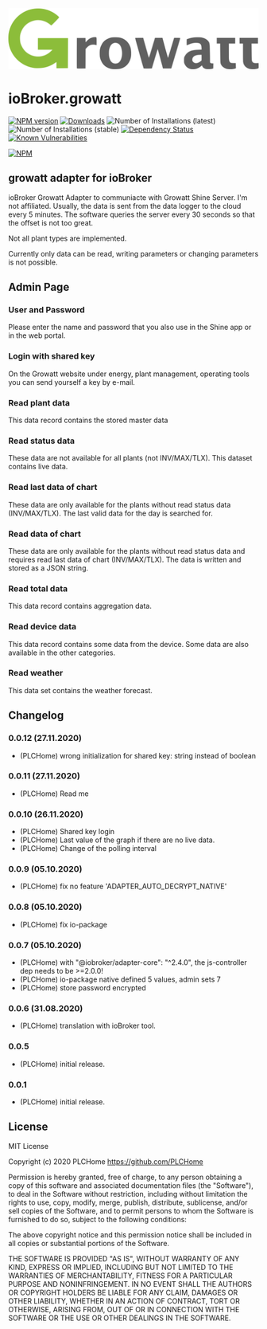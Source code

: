 ![Logo](admin/glogo.png)
# ioBroker.growatt

[![NPM version](http://img.shields.io/npm/v/iobroker.growatt.svg)](https://www.npmjs.com/package/iobroker.growatt)
[![Downloads](https://img.shields.io/npm/dm/iobroker.growatt.svg)](https://www.npmjs.com/package/iobroker.growatt)
![Number of Installations (latest)](http://iobroker.live/badges/growatt-installed.svg)
![Number of Installations (stable)](http://iobroker.live/badges/growatt-stable.svg)
[![Dependency Status](https://img.shields.io/david/PLCHome/ioBroker.growatt.svg)](https://david-dm.org/PLCHome/ioBroker.growatt)
[![Known Vulnerabilities](https://snyk.io/test/github/PLCHome/ioBroker.growatt/badge.svg)](https://snyk.io/test/github/PLCHome/ioBroker.growatt)

[![NPM](https://nodei.co/npm/iobroker.growatt.png?downloads=true)](https://nodei.co/npm/ioBroker.growatt/)

## growatt adapter for ioBroker

ioBroker Growatt Adapter to communiacte with Growatt Shine Server.
I'm not affiliated.
Usually, the data is sent from the data logger to the cloud every 5 minutes.
The software queries the server every 30 seconds so that the offset is not too great.

Not all plant types are implemented.

Currently only data can be read, writing parameters or changing parameters is not possible.

## Admin Page

### User and Password
Please enter the name and password that you also use in the Shine app or in the web portal.

### Login with shared key
On the Growatt website under energy, plant management, operating tools you can send yourself a key by e-mail.

### Read plant data
This data record contains the stored master data

### Read status data
These data are not available for all plants (not INV/MAX/TLX). This dataset contains live data.

### Read last data of chart
These data are only available for the plants without read status data (INV/MAX/TLX). The last valid data for the day is searched for.

### Read data of chart
These data are only available for the plants without read status data and requires read last data of chart (INV/MAX/TLX). The data is written and stored as a JSON string.

### Read total data
This data record contains aggregation data.

### Read device data
This data record contains some data from the device. Some data are also available in the other categories.

### Read weather
This data set contains the weather forecast. 




## Changelog
### 0.0.12 (27.11.2020)
* (PLCHome) wrong initialization for shared key: string instead of boolean

### 0.0.11 (27.11.2020)
* (PLCHome) Read me

### 0.0.10 (26.11.2020)
* (PLCHome) Shared key login
* (PLCHome) Last value of the graph if there are no live data.
* (PLCHome) Change of the polling interval

### 0.0.9 (05.10.2020)
* (PLCHome) fix no feature 'ADAPTER_AUTO_DECRYPT_NATIVE'

### 0.0.8 (05.10.2020)
* (PLCHome) fix io-package

### 0.0.7 (05.10.2020)
* (PLCHome) with "@iobroker/adapter-core": "^2.4.0", the js-controller dep needs to be >=2.0.0!
* (PLCHome) io-package native defined 5 values, admin sets 7
* (PLCHome) store password encrypted

### 0.0.6 (31.08.2020)
* (PLCHome) translation with ioBroker tool.

### 0.0.5
* (PLCHome) initial release.

### 0.0.1
* (PLCHome) initial release. 




## License
MIT License

Copyright (c) 2020 PLCHome <https://github.com/PLCHome>

Permission is hereby granted, free of charge, to any person obtaining a copy
of this software and associated documentation files (the "Software"), to deal
in the Software without restriction, including without limitation the rights
to use, copy, modify, merge, publish, distribute, sublicense, and/or sell
copies of the Software, and to permit persons to whom the Software is
furnished to do so, subject to the following conditions:

The above copyright notice and this permission notice shall be included in all
copies or substantial portions of the Software.

THE SOFTWARE IS PROVIDED "AS IS", WITHOUT WARRANTY OF ANY KIND, EXPRESS OR
IMPLIED, INCLUDING BUT NOT LIMITED TO THE WARRANTIES OF MERCHANTABILITY,
FITNESS FOR A PARTICULAR PURPOSE AND NONINFRINGEMENT. IN NO EVENT SHALL THE
AUTHORS OR COPYRIGHT HOLDERS BE LIABLE FOR ANY CLAIM, DAMAGES OR OTHER
LIABILITY, WHETHER IN AN ACTION OF CONTRACT, TORT OR OTHERWISE, ARISING FROM,
OUT OF OR IN CONNECTION WITH THE SOFTWARE OR THE USE OR OTHER DEALINGS IN THE
SOFTWARE.